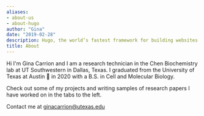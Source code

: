 ```yaml
---
aliases:
- about-us
- about-hugo
author: "Gina"
date: "2019-02-28"
description: Hugo, the world’s fastest framework for building websites
title: About
---
```


Hi I'm Gina Carrion and I am a research technician in the Chen Biochemistry lab at UT Southwestern in Dallas, Texas.  I graduated from the University of Texas at Austin :metal: in 2020 with a B.S. in Cell and Molecular Biology.

Check out some of my projects and writing samples of research papers I have worked on in the tabs to the left.

Contact me at ginacarrion@utexas.edu
